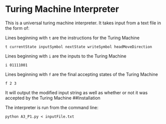 # Turing Machine Interpreter

This is a universal turing machine interpreter. It takes input from a text file in the form of:

Lines beginning with `t` are the instructions for the Turing Machine

```
t currentState inputSymbol nextState writeSymbol headMoveDirection
```

Lines beginning with `i` are the inputs to the Turing Machine

```
i 01111001
```

Lines beginning with `f` are the final accepting states of the Turing Machine

```
f 2 3
```

It will output the modified input string as well as whether or not it was accepted by the Turing Machine
##Installation

The interpreter is run from the command line:

	python A3_P1.py < inputFile.txt
